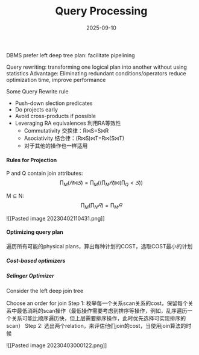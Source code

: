 ﻿---
layout: post
title: "Query Processing"
date: 2025-09-10
categories: database
tags: [database, sql]
---
DBMS prefer left deep tree plan: facilitate pipelining

Query rewriting: transforming one logical plan into another without using statistics
Advantage: Eliminating redundant conditions/operators reduce optimization time, improve performance

Some Query Rewrite rule
+ Push-down slection predicates
+ Do projects early
+ Avoid cross-products if possible
+ Leveraging RA equivalences 利用RA等效性
	+ Commutativity 交换律：R⨝S=S⨝R
	+ Asociativity 结合律：(R⨝S)⨝T=R⨝(S⨝T)
	+ 对于其他的操作也一样适用
#### Rules for Projection
P and Q contain join attributes:
$$∏_M(𝑅⨝𝑆)= ∏_M((∏_M𝑅) ⨝ ( ∏_Q < 𝑆))$$

M ⊆ N: 
$$∏_M (∏_N𝑅) = ∏_M𝑅$$

![[Pasted image 20230402110431.png]]

#### Optimizing query plan

遍历所有可能的physical plans，算出每种计划的COST，选取COST最小的计划

##### Cost-based optimizers
##### Selinger Optimizer
Consider the left deep join tree

Choose an order for join
Step 1: 枚举每一个关系scan关系的cost，保留每个关系中最低消耗的scan操作（最低操作需要考虑到排序等操作，例如，乱序遍历一个关系可能比顺序遍历快，但上层需要排序操作，此时优先选择可实现排序的scan）
Step 2: 选出两个relation，来评估他们join的cost，当使用join算法的时候

![[Pasted image 20230403000122.png]]
